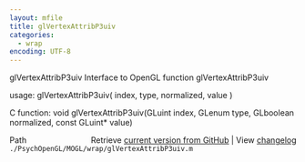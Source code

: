 ```yaml
---
layout: mfile
title: glVertexAttribP3uiv
categories:
  - wrap
encoding: UTF-8
---
```


glVertexAttribP3uiv  Interface to OpenGL function glVertexAttribP3uiv

usage:  glVertexAttribP3uiv( index, type, normalized, value )

C function:  void glVertexAttribP3uiv(GLuint index, GLenum type, GLboolean normalized, const GLuint\* value)


<div class="code_header" style="text-align:right;">
  <span style="float:left;">Path&nbsp;&nbsp;</span> <span class="counter">Retrieve <a href=
  "https://raw.github.com/Psychtoolbox-3/Psychtoolbox-3/beta/./PsychOpenGL/MOGL/wrap/glVertexAttribP3uiv.m">current version from GitHub</a> | View <a href=
  "https://github.com/Psychtoolbox-3/Psychtoolbox-3/commits/beta/./PsychOpenGL/MOGL/wrap/glVertexAttribP3uiv.m">changelog</a></span>
</div>
<div class="code">
  <code>./PsychOpenGL/MOGL/wrap/glVertexAttribP3uiv.m</code>
</div>
